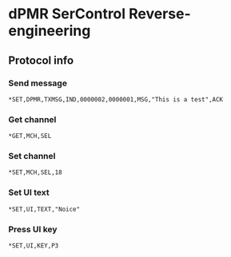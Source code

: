 # dPMR SerControl Reverse-engineering

## Protocol info

### Send message

```*SET,DPMR,TXMSG,IND,0000002,0000001,MSG,"This is a test",ACK```

### Get channel

```*GET,MCH,SEL```

### Set channel

```*SET,MCH,SEL,18```

### Set UI text

```*SET,UI,TEXT,"Noice"```

### Press UI key

```*SET,UI,KEY,P3```
